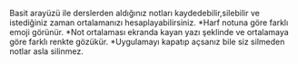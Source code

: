 ﻿Basit arayüzü ile derslerden aldığınız notları kaydedebilir,silebilir ve istediğiniz zaman ortalamanızı 
hesaplayabilirsiniz.
*Harf notuna göre farklı emoji görünür.
*Not ortalaması ekranda kayan yazı şeklinde ve ortalamaya göre farklı renkte gözükür.
*Uygulamayı kapatıp açsanız bile siz silmeden notlar asla silinmez.
